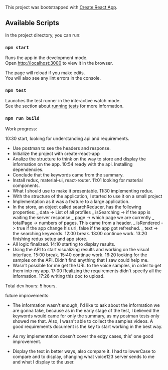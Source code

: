 This project was bootstrapped with [Create React App](https://github.com/facebook/create-react-app).

## Available Scripts

In the project directory, you can run:

### `npm start`

Runs the app in the development mode.<br>
Open [http://localhost:3000](http://localhost:3000) to view it in the browser.

The page will reload if you make edits.<br>
You will also see any lint errors in the console.

### `npm test`

Launches the test runner in the interactive watch mode.<br>
See the section about [running tests](https://facebook.github.io/create-react-app/docs/running-tests) for more information.

### `npm run build`

Work progress:

10:30 start, looking for understanding api and requirements.

- Use postman to see the headers and response.
- Initialize the project with create-react-app
- Analize the structure to think on the way to store and display the information on the app.
  10:54 ready with the api. Installing dependencies.
- Conclude that the keywords came from the summary.
- Install redux, material-ui, react-router.
  11:01 looking for material components.
- What I should use to make it presentable.
  11:30 implementing redux.
- With the structure of the application, I started to use it on a small project
- Implementation as it was a feature to a large application.
- In the store, an object called searchReducer, has the following properties:
  _ data -> List of all profiles
  _ isSearching -> if the app is waiting the server response
  _ page -> which page we are currently
  _ totalPage -> numbers of pages. This came from a header.
  _ isRendered -> true if the app change his url, false if the app got refreshed.
  _ text -> the searching keywords.
  12:00 break.
  13:00 continue work.
  13:20 finishing redux setup and app store.
- All logic finalized.
  14:10 starting to display results.
- Using the API to start visualizing results and working on the visual interface.
  15:00 break.
  15:40 continue work.
  16:20 looking for the samples on the API. Didn't find anything that I saw could help me.
- Wasn't possible for me get the URL to the voice samples, in order to get them into my app.
  17:00 Realizing the requirements didn't specify all the information.
  17:26 writing this doc to upload.

Total dev hours: 5 hours.

future improvements:

- The information wasn't enough, I'd like to ask about the information we are gonna take, because as in the early stage of the test, I believed the keywords would came for only the summary, as my postman tests only showed me that. Also, I wasn't able to collect the samples videos. A good requirements document is the key to start working in the best way.

- As my implementation doesn't cover the edgy cases, this' one good improvement.

- Display the text in better ways, also compare it. I had to lowerCase to compare and to display, changing what voice123 server sends to me and what I display to the user.
